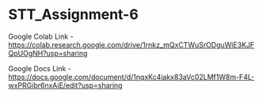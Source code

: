 # STT_Assignment-6

Google Colab Link - https://colab.research.google.com/drive/1rnkz_mQxCTWuSrODguWiE3KJFQpUOgNH?usp=sharing

Google Docs Link - https://docs.google.com/document/d/1nqxKc4iakx83aVc02LMf1W8m-F4L-wxPRGibr6nxAiE/edit?usp=sharing
